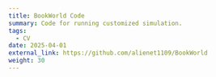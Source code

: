 ```yaml
---
title: BookWorld Code
summary: Code for running customized simulation.
tags:
  - CV
date: 2025-04-01
external_link: https://github.com/alienet1109/BookWorld
weight: 30
---
```

